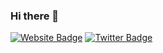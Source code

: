 ### Hi there 👋

[![Website Badge](https://badges.pufler.dev/visits/braydoncoyer/braydoncoyer)](https://dennissantoso.netlify.app/)
[![Twitter Badge](https://img.shields.io/badge/Twitter-Profile-informational?style=flat&logo=twitter&logoColor=white&color=1CA2F1)](https://www.linkedin.com/in/dennis-santoso-baa985187/)
